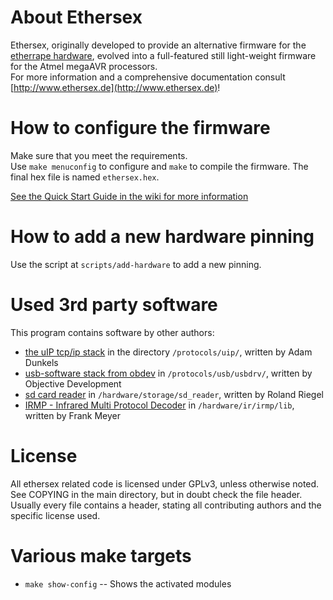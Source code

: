 About Ethersex
==============
Ethersex, originally developed to provide an alternative firmware for the [etherrape hardware](http://www.lochraster.org/etherrape),
evolved into a full-featured still light-weight firmware for the Atmel megaAVR processors.  
For more information and a comprehensive documentation  consult [http://www.ethersex.de](http://www.ethersex.de)!

How to configure the firmware
=============================
Make sure that you meet the requirements.  
Use `make menuconfig` to configure and `make` to compile the firmware.
The final hex file is named `ethersex.hex`.

[See the Quick Start Guide in the wiki for more information](http://ethersex.de/index.php/Quick_Start_Guide)

How to add a new hardware pinning
=================================
Use the script at `scripts/add-hardware` to add a new pinning.


Used 3rd party software 
=======================
This program contains software by other authors:

* [the uIP tcp/ip stack](https://github.com/adamdunkels/uip) in the directory `/protocols/uip/`, written by Adam Dunkels
* [usb-software stack from obdev](https://www.obdev.at/products/vusb/index.html) in `/protocols/usb/usbdrv/`, written by Objective Development
* [sd card reader](http://www.roland-riegel.de/sd-reader/) in `/hardware/storage/sd_reader`, written by Roland Riegel
* [IRMP - Infrared Multi Protocol Decoder](https://www.mikrocontroller.net/articles/IRMP) in `/hardware/ir/irmp/lib`, written by Frank Meyer

License
=======
All ethersex related code is licensed under GPLv3, unless otherwise noted. See COPYING in the main
directory, but in doubt check the file header. Usually every file contains a
header, stating all contributing authors and the specific license used.

Various make targets
====================

* `make show-config` -- Shows the activated modules
